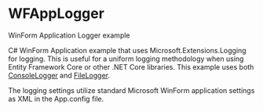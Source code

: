 # WFAppLogger
WinForm Application Logger example

C# WinForm Application example that uses Microsoft.Extensions.Logging for logging. 
This is useful for a uniform logging methodology when using Entity Framework Core or other .NET Core libraries.
This example uses both [ConsoleLogger](https://docs.microsoft.com/en-us/dotnet/api/microsoft.extensions.logging.consoleloggerextensions.addconsole?view=dotnet-plat-ext-3.1) and [FileLogger](https://github.com/adams85/filelogger).

The logging settings utilize standard Microsoft WinForm application settings as XML in the App.config file.
